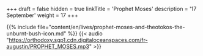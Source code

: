 +++
draft = false
hidden = true
linkTitle = 'Prophet Moses'
description = '17 September'
weight = 17
+++

{{% include file="content/en/lives/prophet-moses-and-theotokos-the-unburnt-bush-icon.md" %}}
{{< audio "https://orthodoxy.sgp1.cdn.digitaloceanspaces.com/fr-augustin/PROPHET_MOSES.mp3" >}}
